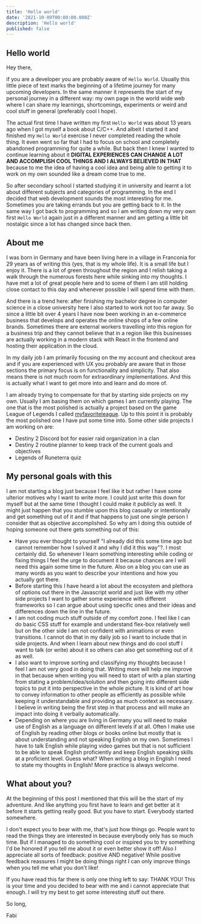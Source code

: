 ```yaml
---
title: 'Hello world'
date: '2021-10-09T00:00:00.000Z'
description: 'Hello world'
published: false
---
```


## Hello world

Hey there,

if you are a developer you are probably aware of `Hello World`. Usually this little piece of text marks the beginning of a lifetime journey for many upcoming developers. In the same manner it represents the start of my personal journey in a different way: my own page in the world wide web where I can share my learnings, shortcomings, experiments or weird and cool stuff in general (preferably cool I hope).

The actual first time I have written my first `Hello World` was about 13 years ago when I got myself a book about C/C++. And albeit I started it and finished my `Hello World` exercise I never completed reading the whole thing. It even went so far that I had to focus on school and completely abandoned programming for quite a while. But back then I knew I wanted to continue learning about it **DIGITAL EXPERIENCES CAN CHANGE A LOT AND ACCOMPLISH COOL THINGS AND I ALWAYS BELIEVED IN THAT** because to me the idea of having a cool idea and being able to getting it to work on my own sounded like a dream come true to me.

So after secondary school I started studying it in university and learnt a lot about different subjects and categories of programming. In the end I decided that web development sounds the most interesting for me. Sometimes you are taking errands but you are getting back to it. In the same way I got back to programming and so I am writing down my very own first `Hello World` again just in a different manner and am getting a little bit nostalgic since a lot has changed since back then.

## About me

I was born in Germany and have been living here in a village in Franconia for 29 years as of writing this (yes, that is my whole life). It is a small life but I enjoy it. There is a lot of green throughout the region and I relish taking a walk through the numerous forests here while sinking into my thoughts.
I have met a lot of great people here and to some of them I am still holding close contact to this day and whenever possible I will spend time with them.

And there is a trend here: after finishing my bachelor degree in computer science in a close university here I also started to work not too far away. So since a little bit over 4 years I have now been working in an e-commerce business that develops and operates the online shops of a few online brands. Sometimes there are external workers travelling into this region for a business trip and they cannot believe that in a region like this businesses are actually working in a modern stack with React in the frontend and hosting their application in the cloud.

In my daily job I am primarily focusing on the my account and checkout area and if you are experienced with UX you probably are aware that in those sections the primary focus is on functionality and simplicity. That also means there is not much room for extraordinary implementations. And this is actually what I want to get more into and learn and do more of.

I am already trying to compensate for that by starting side projects on my own. Usually I am basing them on which games I am currently playing. The one that is the most polished is actually a project based on the game League of Legends I called [myfavoriteleague](https://myfavoriteleague.web.app/). Up to this point it is probably the most polished one I have put some time into. Some other side projects I am working on are:

- Destiny 2 Discord bot for easier raid organization in a clan
- Destiny 2 routine planner to keep track of the current goals and objectives
- Legends of Runeterra quiz

## My personal goals with this

I am not starting a blog just because I feel like it but rather I have some ulterior motives why I want to write more. I could just write this down for myself but at the same time I thought I could make it publicly as well. It might just happen that you stumble upon this blog casually or intentionally and get something out of it and if that happens to just one single person I consider that as objective accomplished. So why am I doing this outside of hoping someone out there gets something out of this:

- Have you ever thought to yourself "I already did this some time ago but cannot remember how I solved it and why I did it this way"?. I most certainly did. So whenever I learn something interesting while coding or fixing things I feel the urge to document it because chances are I will need this again some time in the future. Also on a blog you can use as many words as you want to describe your intentions and how you actually got there.
- Before starting this I have heard a lot about the ecosystem and plethora of options out there in the Javascript world and just like with my other side projects I want to gather some experience with different frameworks so I can argue about using specific ones and their ideas and differences down the line in the future.
- I am not coding much stuff outside of my comfort zone. I feel like I can do basic CSS stuff for example and understand flex-box relatively well but on the other side I am not confident with animations or even transitions. I cannot do that in my daily job so I want to include that in side projects. And when I learn about new things and do cool stuff I want to talk (or write) about it so others can also get something out of it as well.
- I also want to improve sorting and classifying my thoughts because I feel I am not very good in doing that. Writing more will help me improve in that because when writing you will need to start of with a plan starting from stating a problem/idea/solution and then going into different side topics to put it into perspective in the whole picture. It is kind of art how to convey information to other people as efficiently as possible while keeping it understandable and providing as much context as necessary. I believe in writing being the first step in that process and will make an impact into doing it verbally automatically.
- Depending on where you are living in Germany you will need to make use of English as a language on different levels if at all. Often I make use of English by reading other blogs or books online but mostly that is about understanding and not speaking English on my own. Sometimes I have to talk English while playing video games but that is not sufficient to be able to speak English proficiently and keep English speaking skills at a proficient level. Guess what? When writing a blog in English I need to state my thoughts in English! More practice is always welcome.

## What about you?

At the beginning of this post I mentioned that this will be the start of my adventure. And like anything you first have to learn and get better at it before it starts getting really good. But you have to start. Everybody started somewhere.

I don't expect you to bear with me, that's just how things go. People want to read the things they are interested in because everybody only has so much time. But if I managed to do something cool or inspired you to try something I'd be honored if you tell me about it or even better show it off! Also I appreciate all sorts of feedback: positive AND negative! While positive feedback reassures I might be doing things right I can only improve things when you tell me what you don't like!

If you have read this far there is only one thing left to say: THANK YOU! This is your time and you decided to bear with me and i cannot appreciate that enough. I will try my best to get some interesting stuff out there.

So long,

Fabi
